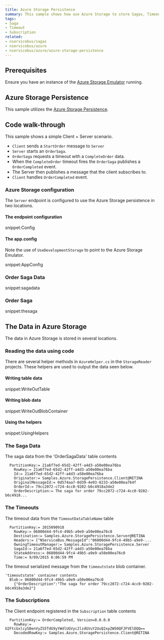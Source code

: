 ```yaml
---
title: Azure Storage Persistence
summary: This sample shows how use Azure Storage to store Sagas, Timeouts and Subscriptions.
tags:
- Saga
- Timeout
- Subscription
related:
- nservicebus/sagas
- nservicebus/azure
- nservicebus/azure/azure-storage-persistence
---
```


## Prerequisites

Ensure you have an instance of the [Azure Storage Emulator](https://azure.microsoft.com/en-us/documentation/articles/storage-use-emulator/) running.


## Azure Storage Persistence

This sample utilizes the [Azure Storage Persistence](/nservicebus/azure/azure-storage-persistence.md).


## Code walk-through

This sample shows a simple Client + Server scenario.

* `Client` sends a `StartOrder` message to `Server`
* `Server` starts an `OrderSaga`.
* `OrderSaga` requests a timeout with a `CompleteOrder` data.
* When the `CompleteOrder` timeout fires the `OrderSaga` publishes a `OrderCompleted` event.
* The Server then publishes a message that the client subscribes to.
* `Client` handles `OrderCompleted` event.


### Azure Storage configuration

The `Server` endpoint is configured to use the Azure Storage persistence in two locations.


#### The endpoint configuration

snippet:Config


#### The app.config

Note the use of `UseDevelopmentStorage` to point to the Azure Storage Emulator.

snippet:AppConfig


### Order Saga Data

snippet:sagadata


### Order Saga

snippet:thesaga


## The Data in Azure Storage

The data in Azure Storage is stored in several locations.


### Reading the data using code

There are several helper methods in `AzureHelper.cs` in the `StorageReader` projects. These helpers are used to output the data seen below.


#### Writing table data

snippet:WriteOutTable


#### Writing blob data

snippet:WriteOutBlobContainer


#### Using the helpers

snippet:UsingHelpers


### The Saga Data

The saga data from the 'OrderSagaData' table contents

```
  PartitionKey:= 21a6f7ed-65d2-42ff-a4d3-a50e00ea76ba
    RowKey:= 21a6f7ed-65d2-42ff-a4d3-a50e00ea76ba
    Id:= 21a6f7ed-65d2-42ff-a4d3-a50e00ea76ba
    Originator:= Samples.Azure.StoragePersistence.Client@RETINA
    OriginalMessageId:= 0d574aa7-0d39-4e93-8233-a50e00ea764f
    OrderId:= 79cc2072-c724-4cc0-9202-b6c4918a3de2
    OrderDescription:= The saga for order 79cc2072-c724-4cc0-9202-b6c4918...
```


### The Timeouts

The timeout data from the `TimeoutDataTableName` table

```
  PartitionKey:= 2015090918
    RowKey:= 06800d44-9fc4-49b5-a9e9-a50e00ea76c0
    Destination:= Samples.Azure.StoragePersistence.Server@RETINA
    Headers:= {"NServiceBus.MessageId":"06800d44-9fc4-49b5-a9e9-...
    OwningTimeoutManager:= Samples.Azure.StoragePersistence.Server
    SagaId:= 21a6f7ed-65d2-42ff-a4d3-a50e00ea76ba
    StateAddress:= 06800d44-9fc4-49b5-a9e9-a50e00ea76c0
    Time:= 9/09/2015 6:06:59 PM
```

The timeout serialized message from the `timeoutstate` blob container.

```
'timeoutstate' container contents
  Blob:= 06800d44-9fc4-49b5-a9e9-a50e00ea76c0
    ﻿{"OrderDescription":"The saga for order 79cc2072-c724-4cc0-9202-b6c4918a3de2"}
```


### The Subscriptions

The Client endpoint registered in the `Subscription` table contents

```
  PartitionKey:= OrderCompleted, Version=0.0.0.0
    RowKey:= U2FtcGxlcy5BenVyZS5TdG9yYWdlUGVyc2lzdGVuY2UuQ2xpZW50QFJFVElOQQ==
    DecodedRowKey:= Samples.Azure.StoragePersistence.Client@RETINA
```
